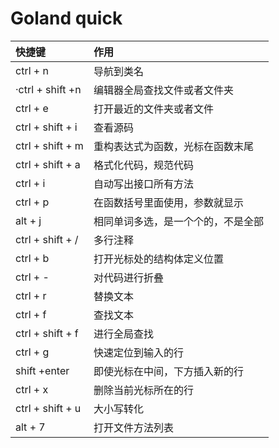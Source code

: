 # Goland quick



| **快捷键** | **作用** |
| :--- | :--- |
| ctrl + n | 导航到类名 |
| ·ctrl + shift +n | 编辑器全局查找文件或者文件夹 |
| ctrl + e | 打开最近的文件夹或者文件 |
| ctrl + shift + i | 查看源码 |
| ctrl + shift + m | 重构表达式为函数，光标在函数末尾 |
| ctrl + shift + a | 格式化代码，规范代码 |
| ctrl + i | 自动写出接口所有方法 |
| ctrl + p | 在函数括号里面使用，参数就显示 |
| alt + j | 相同单词多选，是一个个的，不是全部 |
| ctrl + shift + / | 多行注释 |
| ctrl + b | 打开光标处的结构体定义位置 |
| ctrl + - | 对代码进行折叠 |
| ctrl + r | 替换文本 |
| ctrl + f | 查找文本 |
| ctrl + shift + f | 进行全局查找 |
| ctrl + g | 快速定位到输入的行 |
| shift +enter | 即使光标在中间，下方插入新的行 |
| ctrl + x | 删除当前光标所在的行 |
| ctrl + shift + u | 大小写转化 |
| alt + 7 | 打开文件方法列表 |

